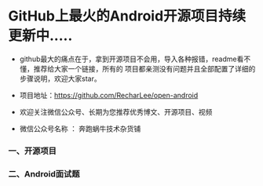 # GitHub上最火的Android开源项目持续更新中.....
* github最大的痛点在于，拿到开源项目不会用，导入各种报错，readme看不懂，推荐给大家一个链接，所有的 项目都亲测没有问题并且全部配置了详细的步骤说明，欢迎大家star。

* 项目地址：https://github.com/RecharLee/open-android

* 欢迎关注微信公众号、长期为您推荐优秀博文、开源项目、视频

* 微信公众号名称 ： 奔跑蜗牛技术杂货铺


### 一、开源项目


### 二、Android面试题
